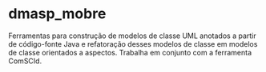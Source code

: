 # dmasp_mobre
Ferramentas para construção de modelos de classe UML anotados a partir de código-fonte Java e refatoração desses modelos de classe em modelos de classe orientados a aspectos. Trabalha em conjunto com a ferramenta ComSCId.
